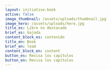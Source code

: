 ```yaml
---
layout: initiative-book
active: false
image_thumbnail: /assets/uploads/thumbnail.jpg
image_hero: /assets/uploads/hero.jpg
title_es: Libro no destacado
brief_es: bajada
content_block_es: contenido
title_en: Book
brief_en: lead
content_block_en: content
button_es: Revisa los capítulos
button_en: Revisa los capítulos
---
```

